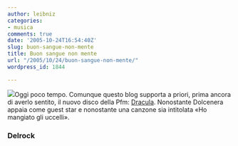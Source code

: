 ```yaml
---
author: leibniz
categories:
- musica
comments: true
date: '2005-10-24T16:54:40Z'
slug: buon-sangue-non-mente
title: Buon sangue non mente
url: "/2005/10/24/buon-sangue-non-mente/"
wordpress_id: 1844

---
```

![](http://www.pagineradio.com/images/musica/coversingoli/pfm_1005.jpg)Oggi poco tempo. Comunque questo blog supporta a priori, prima ancora di averlo sentito, il nuovo disco della Pfm: [Dracula](http://www.delrock.it/hdoc/focus.asp?xml=2000-10-12-PFM). Nonostante Dolcenera appaia come guest star e nonostante una canzone sia intitolata «Ho mangiato gli uccelli».  


### Delrock
